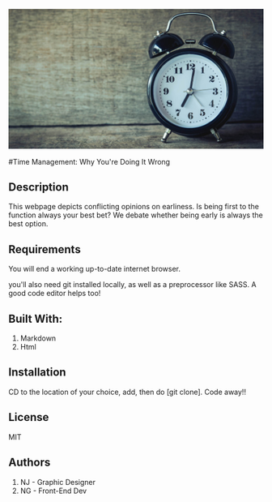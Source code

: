 ![Time Management Clock](images/clock.jpg "clock image")

#Time Management: Why You're Doing It Wrong

## Description
This webpage depicts conflicting opinions on earliness. Is being first to the function always your best bet? We debate whether being early is always the best option.  

## Requirements 
You will end a working up-to-date internet browser.

you'll also need git installed locally, as well as a preprocessor like SASS. A good code editor helps too!

## Built With:
1. Markdown
2. Html

## Installation
CD to the location of your choice, add, then do [git clone]. Code away!!

## License
MIT

## Authors
1. NJ - Graphic Designer
2. NG - Front-End Dev